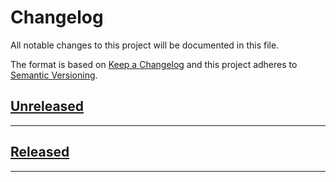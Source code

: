 # Changelog

All notable changes to this project will be documented in this file.

The format is based on [Keep a Changelog][Keep a Changelog] and this project adheres to [Semantic Versioning][Semantic Versioning].

## [Unreleased]

---

## [Released]

---

<!-- Links -->
[Keep a Changelog]: https://keepachangelog.com/
[Semantic Versioning]: https://semver.org/

<!-- Versions -->
[Unreleased]: https://github.com/janlindblom/ruby-replitdb/compare/v1.0.0...HEAD
[Released]: https://github.com/janlindblom/ruby-replitdb/releases
[0.0.2]: https://github.com/janlindblom/ruby-replitdb/compare/v0.0.1..v0.0.2
[0.0.1]: https://github.com/janlindblom/ruby-replitdb/releases/v0.0.1
